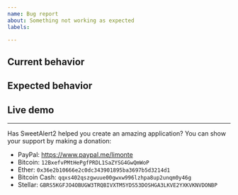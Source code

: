 ```yaml
---
name: Bug report
about: Something not working as expected
labels:

---
```


## Current behavior

<!-- Describe how the issue manifests. -->

## Expected behavior

<!-- Describe what the desired behavior would be. -->

## Live demo

<!-- If possible, please provide a working example in order for us to be able to reproduce the issue -->

<!-- The template: https://sweetalert2.glitch.me/ - Check https://github.com/sweetalert2/sweetalert2/wiki/How-to-provide-live-example-for-issue for instructions -->

---

Has SweetAlert2 helped you create an amazing application? You can show your support by making a donation:
- PayPal: https://www.paypal.me/limonte
- Bitcoin: `12BxefvPMtHePgfPRDL1SaZYSG4GwQmWoP`
- Ether: `0x36e2b10666e2c0dc343901895ba3697b5d3214d1`
- Bitcoin Cash: `qqxs402qszgwuue00gwxw996lzhpa8up2unqm0y46g`
- Stellar: `GBRS5KGFJO4OBUGW3TRQBIVXTM5YDS53DOSHGA3LKVE2YXKVKNVDONBP`
